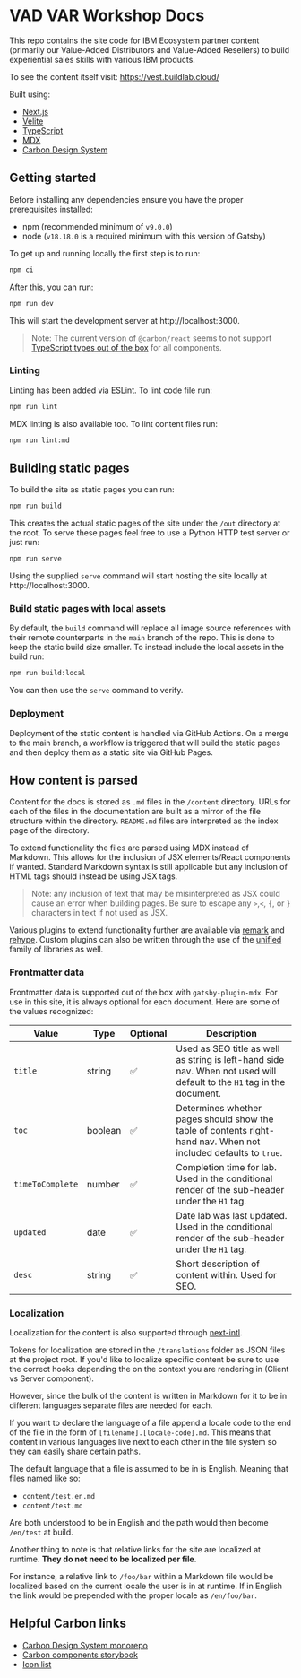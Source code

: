# VAD VAR Workshop Docs

This repo contains the site code for IBM Ecosystem partner content (primarily our Value-Added Distributors and Value-Added Resellers) to build experiential sales skills with various IBM products.

To see the content itself visit: https://vest.buildlab.cloud/

Built using:

- [Next.js](https://nextjs.org/docs)
- [Velite](https://velite.js.org/)
- [TypeScript](https://www.typescriptlang.org/docs/)
- [MDX](https://mdxjs.com/docs/)
- [Carbon Design System](https://carbondesignsystem.com/)

## Getting started

Before installing any dependencies ensure you have the proper prerequisites installed:

- npm (recommended minimum of `v9.0.0`)
- node (`v18.18.0` is a required minimum with this version of Gatsby)

To get up and running locally the first step is to run:

```bash
npm ci
```

After this, you can run:

```bash
npm run dev
```

This will start the development server at http://localhost:3000.

> Note: The current version of `@carbon/react` seems to not support [TypeScript types out of the box](https://github.com/carbon-design-system/carbon/discussions/10752) for all components.

### Linting

Linting has been added via ESLint. To lint code file run:

```bash
npm run lint
```

MDX linting is also available too. To lint content files run:

```bash
npm run lint:md
```

## Building static pages

To build the site as static pages you can run:

```bash
npm run build
```

This creates the actual static pages of the site under the `/out` directory at the root. To serve these pages feel free to use a Python HTTP test server or just run:

```bash
npm run serve
```

Using the supplied `serve` command will start hosting the site locally at http://localhost:3000.

### Build static pages with local assets

By default, the `build` command will replace all image source references with their remote counterparts in the `main` branch of the repo. This is done to keep the static build size smaller. To instead include the local assets in the build run:

```bash
npm run build:local
```

You can then use the `serve` command to verify.

### Deployment

Deployment of the static content is handled via GitHub Actions. On a merge to the main branch, a workflow is triggered that will build the static pages and then deploy them as a static site via GitHub Pages.

## How content is parsed

Content for the docs is stored as `.md` files in the `/content` directory. URLs for each of the files in the documentation are built as a mirror of the file structure within the directory. `README.md` files are interpreted as the index page of the directory.

To extend functionality the files are parsed using MDX instead of Markdown. This allows for the inclusion of JSX elements/React components if wanted. Standard Markdown syntax is still applicable but any inclusion of HTML tags should instead be using JSX tags.

> Note: any inclusion of text that may be misinterpreted as JSX could cause an error when building pages. Be sure to escape any `>`,`<`, `{`, or `}` characters in text if not used as JSX.

Various plugins to extend functionality further are available via [remark](https://github.com/remarkjs/remark/blob/main/doc/plugins.md#list-of-plugins) and [rehype](https://github.com/rehypejs/rehype/blob/main/doc/plugins.md#list-of-plugins). Custom plugins can also be written through the use of the [unified](https://unifiedjs.com/learn/) family of libraries as well.

### Frontmatter data

Frontmatter data is supported out of the box with `gatsby-plugin-mdx`. For use in this site, it is always optional for each document. Here are some of the values recognized:

| Value            | Type    | Optional | Description                                                                                                            |
| ---------------- | ------- | -------- | ---------------------------------------------------------------------------------------------------------------------- |
| `title`          | string  | ✅        | Used as SEO title as well as string is left-hand side nav. When not used will default to the `H1` tag in the document. |
| `toc`            | boolean | ✅        | Determines whether pages should show the table of contents right-hand nav. When not included defaults to `true`.       |
| `timeToComplete` | number  | ✅        | Completion time for lab. Used in the conditional render of the sub-header under the `H1` tag.                          |
| `updated`        | date    | ✅        | Date lab was last updated. Used in the conditional render of the sub-header under the `H1` tag.                        |
| `desc`           | string  | ✅        | Short description of content within. Used for SEO.                                                                     |

### Localization

Localization for the content is also supported through [next-intl](https://next-intl-docs.vercel.app/).

Tokens for localization are stored in the `/translations` folder as JSON files at the project root. If you'd like to localize specific content be sure to use the correct hooks depending the on the context you are rendering in (Client vs Server component).

However, since the bulk of the content is written in Markdown for it to be in different languages separate files are needed for each.

If you want to declare the language of a file append a locale code to the end of the file in the form of `[filename].[locale-code].md`. This means that content in various languages live next to each other in the file system so they can easily share certain paths.

The default language that a file is assumed to be in is English. Meaning that files named like so:

- `content/test.en.md`
- `content/test.md`

Are both understood to be in English and the path would then become `/en/test` at build.

Another thing to note is that relative links for the site are localized at runtime. **They do not need to be localized per file**.

For instance, a relative link to `/foo/bar` within a Markdown file would be localized based on the current locale the user is in at runtime. If in English the link would be prepended with the proper locale as `/en/foo/bar`.

## Helpful Carbon links

- [Carbon Design System monorepo](https://github.com/carbon-design-system/carbon)
- [Carbon components storybook](https://react.carbondesignsystem.com/)
- [Icon list](https://carbondesignsystem.com/guidelines/icons/library/)
